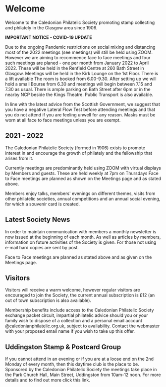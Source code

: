 # Welcome

Welcome to the Caledonian Philatelic Society promoting stamp collecting and philately in the Glasgow area since 1906.

**IMPORTANT NOTICE - COVID-19 UPDATE**

Due to the ongoing Pandemic restrictions on social mixing and distancing most of the 2022 meetings (see meetings) will still be held using ZOOM. However we are aiming to recommence face to face meetings and four such meetings are planed - one per month from January 2022 to April 2022. These will be held in the Renfield Centre at 260 Bath Street in Glasgow. Meetings will be held in the Kirk Lounge on the 1st Floor. There is a lift available The room is booked from 6.00-9.30. After setting up we will hold a small Bourse from 6.30 and meetings will begin between 7.15 and 7.30 as usual. There is ample parking on Bath Street after 6pm or in the nearby NCP beside the Kings Theatre. Public Transport is also available.

In line with the latest advice from the Scottish Government, we suggest that you have a negative Lateral Flow Test before attending meetings and that you do not attend if you are feeling unwell for any reason. Masks must be worn at all face to face meetings unless you are exempt.

## 2021 - 2022

The Caledonian Philatelic Society (formed in 1906) exists to promote interest in and encourage the growth of philately and the fellowship that arises from it.

Currently meetings are predominantly held using ZOOM with virtual displays by Members and guests. These are held weekly at 7pm on Thursdays  Face to Face meetings are planned as shown on the Meetings page and as stated above. 

Members enjoy talks, members' evenings on different themes, visits from other philatelic societies, annual competitions and an annual social evening, for which a souvenir card is created.

## Latest Society News

In order to maintain communication with members a monthly newsletter is now issued at the beginning of each month. As well as articles by members, information on future activities of the Society is given. For those not using e-mail hard copies are sent by post.

Face to Face meetings are planned as stated above and as given on the Meetings page.

## Visitors

Visitors will receive a warm welcome, however regular visitors are encouraged to join the Society, the current annual subscription is &pound;12 (an out of town subscription is also available).

Membership benefits include access to the Caledonian Philatelic Society exchange packet circuit, impartial philatelic advice should you or your family wish to dispose of a collection and a personal email account @caledonianphilatelic.org.uk, subject to availability. Contact the webmaster with your proposed email name if you wish to take up this offer.

## Uddingston Stamp & Postcard Group

If you cannot attend in an evening or if you are at a loose end on the 2nd Monday of every month, then this daytime club is the place to be. Sponsored by the Caledonian Philatelic Society the meetings take place in the Park Church Hall, Main Street, Uddingston from 10am-12 noon. For more details and to find out more click this link.
